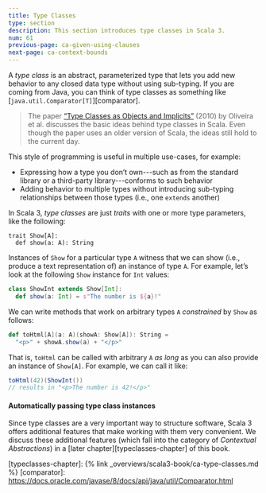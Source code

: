 ```yaml
---
title: Type Classes
type: section
description: This section introduces type classes in Scala 3.
num: 61
previous-page: ca-given-using-clauses
next-page: ca-context-bounds
---
```


A _type class_ is an abstract, parameterized type that lets you add new behavior to any closed data type without using sub-typing.
If you are coming from Java, you can think of type classes as something like [`java.util.Comparator[T]`][comparator].

> The paper [“Type Classes as Objects and Implicits”][typeclasses-paper] (2010) by Oliveira et al. discusses the basic ideas behind type classes in Scala.
> Even though the paper uses an older version of Scala, the ideas still hold to the current day.

This style of programming is useful in multiple use-cases, for example:

- Expressing how a type you don’t own---such as from the standard library or a third-party library---conforms to such behavior
- Adding behavior to multiple types without introducing sub-typing relationships between those types (i.e., one `extends` another)

In Scala 3, _type classes_ are just _traits_ with one or more type parameters, like the following:
```
trait Show[A]:
  def show(a: A): String
```
Instances of `Show` for a particular type `A` witness that we can show (i.e., produce a text representation of) an instance of type `A`.
For example, let’s look at the following `Show` instance for `Int` values:

```scala
class ShowInt extends Show[Int]:
  def show(a: Int) = s"The number is ${a}!"
```
We can write methods that work on arbitrary types `A` _constrained_ by `Show` as follows:

```scala
def toHtml[A](a: A)(showA: Show[A]): String =
  "<p>" + showA.show(a) + "</p>"
```
That is, `toHtml` can be called with arbitrary `A` _as long_ as you can also provide an instance of `Show[A]`.
For example, we can call it like:
```scala
toHtml(42)(ShowInt())
// results in "<p>The number is 42!</p>"
```

#### Automatically passing type class instances
Since type classes are a very important way to structure software, Scala 3 offers additional features that make working with them very convenient.
We discuss these additional features (which fall into the category of *Contextual Abstractions*) in a [later chapter][typeclasses-chapter] of this book.

[typeclasses-paper]: https://infoscience.epfl.ch/record/150280/files/TypeClasses.pdf
[typeclasses-chapter]: {% link _overviews/scala3-book/ca-type-classes.md %}
[comparator]: https://docs.oracle.com/javase/8/docs/api/java/util/Comparator.html
